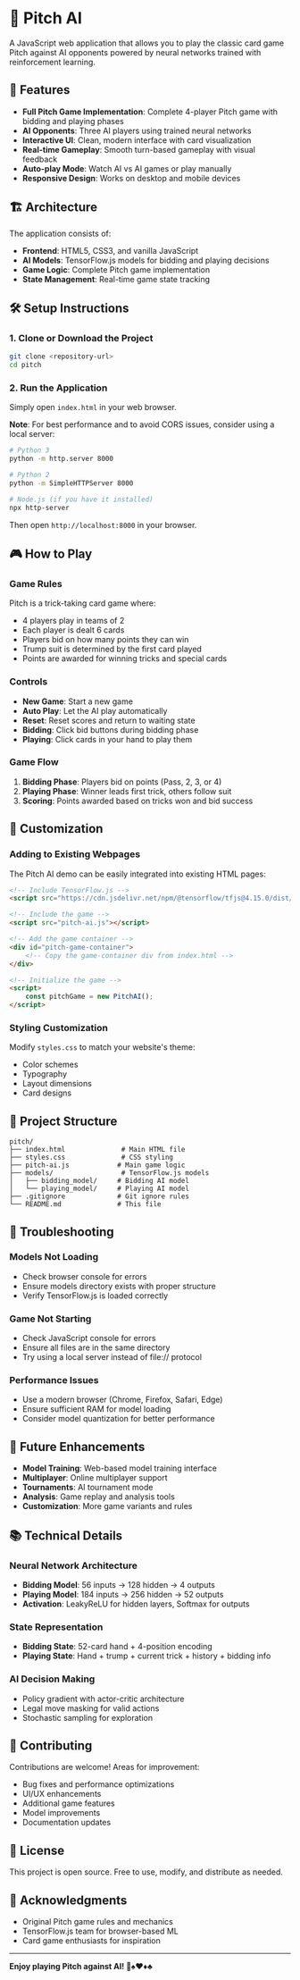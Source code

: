# 🎯 Pitch AI

A JavaScript web application that allows you to play the classic card game Pitch against AI opponents powered by neural networks trained with reinforcement learning.

## 🚀 Features

- **Full Pitch Game Implementation**: Complete 4-player Pitch game with bidding and playing phases
- **AI Opponents**: Three AI players using trained neural networks
- **Interactive UI**: Clean, modern interface with card visualization
- **Real-time Gameplay**: Smooth turn-based gameplay with visual feedback
- **Auto-play Mode**: Watch AI vs AI games or play manually
- **Responsive Design**: Works on desktop and mobile devices

## 🏗️ Architecture

The application consists of:

- **Frontend**: HTML5, CSS3, and vanilla JavaScript
- **AI Models**: TensorFlow.js models for bidding and playing decisions
- **Game Logic**: Complete Pitch game implementation
- **State Management**: Real-time game state tracking

## 🛠️ Setup Instructions

### 1. Clone or Download the Project

```bash
git clone <repository-url>
cd pitch
```

### 2. Run the Application

Simply open `index.html` in your web browser.

**Note**: For best performance and to avoid CORS issues, consider using a local server:

```bash
# Python 3
python -m http.server 8000

# Python 2
python -m SimpleHTTPServer 8000

# Node.js (if you have it installed)
npx http-server
```

Then open `http://localhost:8000` in your browser.

## 🎮 How to Play

### Game Rules
Pitch is a trick-taking card game where:
- 4 players play in teams of 2
- Each player is dealt 6 cards
- Players bid on how many points they can win
- Trump suit is determined by the first card played
- Points are awarded for winning tricks and special cards

### Controls
- **New Game**: Start a new game
- **Auto Play**: Let the AI play automatically
- **Reset**: Reset scores and return to waiting state
- **Bidding**: Click bid buttons during bidding phase
- **Playing**: Click cards in your hand to play them

### Game Flow
1. **Bidding Phase**: Players bid on points (Pass, 2, 3, or 4)
2. **Playing Phase**: Winner leads first trick, others follow suit
3. **Scoring**: Points awarded based on tricks won and bid success

## 🔧 Customization

### Adding to Existing Webpages

The Pitch AI demo can be easily integrated into existing HTML pages:

```html
<!-- Include TensorFlow.js -->
<script src="https://cdn.jsdelivr.net/npm/@tensorflow/tfjs@4.15.0/dist/tf.min.js"></script>

<!-- Include the game -->
<script src="pitch-ai.js"></script>

<!-- Add the game container -->
<div id="pitch-game-container">
    <!-- Copy the game-container div from index.html -->
</div>

<!-- Initialize the game -->
<script>
    const pitchGame = new PitchAI();
</script>
```

### Styling Customization

Modify `styles.css` to match your website's theme:
- Color schemes
- Typography
- Layout dimensions
- Card designs

## 📁 Project Structure

```
pitch/
├── index.html              # Main HTML file
├── styles.css              # CSS styling
├── pitch-ai.js            # Main game logic
├── models/                 # TensorFlow.js models
│   ├── bidding_model/     # Bidding AI model
│   └── playing_model/     # Playing AI model
├── .gitignore             # Git ignore rules
└── README.md              # This file
```

## 🐛 Troubleshooting

### Models Not Loading
- Check browser console for errors
- Ensure models directory exists with proper structure
- Verify TensorFlow.js is loaded correctly

### Game Not Starting
- Check JavaScript console for errors
- Ensure all files are in the same directory
- Try using a local server instead of file:// protocol

### Performance Issues
- Use a modern browser (Chrome, Firefox, Safari, Edge)
- Ensure sufficient RAM for model loading
- Consider model quantization for better performance

## 🔮 Future Enhancements

- **Model Training**: Web-based model training interface
- **Multiplayer**: Online multiplayer support
- **Tournaments**: AI tournament mode
- **Analysis**: Game replay and analysis tools
- **Customization**: More game variants and rules

## 📚 Technical Details

### Neural Network Architecture
- **Bidding Model**: 56 inputs → 128 hidden → 4 outputs
- **Playing Model**: 184 inputs → 256 hidden → 52 outputs
- **Activation**: LeakyReLU for hidden layers, Softmax for outputs

### State Representation
- **Bidding State**: 52-card hand + 4-position encoding
- **Playing State**: Hand + trump + current trick + history + bidding info

### AI Decision Making
- Policy gradient with actor-critic architecture
- Legal move masking for valid actions
- Stochastic sampling for exploration

## 🤝 Contributing

Contributions are welcome! Areas for improvement:
- Bug fixes and performance optimizations
- UI/UX enhancements
- Additional game features
- Model improvements
- Documentation updates

## 📄 License

This project is open source. Free to use, modify, and distribute as needed.

## 🙏 Acknowledgments

- Original Pitch game rules and mechanics
- TensorFlow.js team for browser-based ML
- Card game enthusiasts for inspiration

---

**Enjoy playing Pitch against AI! 🎯♠️♥️♦️♣️**
